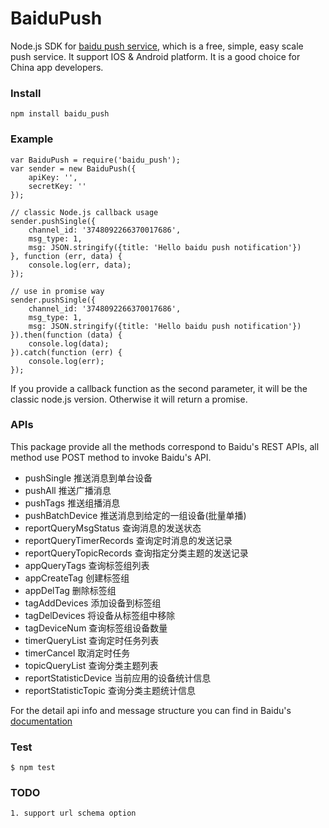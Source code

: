 BaiduPush
=======

Node.js SDK for [baidu push service](http://push.baidu.com/), which is a free, simple, easy scale push service. It support IOS & Android platform. It is a good choice for China app developers. 

### Install

```
npm install baidu_push
```

### Example

```
var BaiduPush = require('baidu_push');
var sender = new BaiduPush({
    apiKey: '',
    secretKey: ''
});

// classic Node.js callback usage
sender.pushSingle({
    channel_id: '3748092266370017686',
    msg_type: 1,
    msg: JSON.stringify({title: 'Hello baidu push notification'})
}, function (err, data) {
    console.log(err, data);
});

// use in promise way
sender.pushSingle({
    channel_id: '3748092266370017686',
    msg_type: 1,
    msg: JSON.stringify({title: 'Hello baidu push notification'})
}).then(function (data) {
    console.log(data);
}).catch(function (err) {
    console.log(err);
});
```

If you provide a callback function as the second parameter, it will be the classic node.js version.
Otherwise it will return a promise.


### APIs

This package provide all the methods correspond to Baidu's REST APIs, all method use POST method to
invoke Baidu's API.

* pushSingle    推送消息到单台设备
* pushAll       推送广播消息
* pushTags      推送组播消息
* pushBatchDevice        推送消息到给定的一组设备(批量单播)
* reportQueryMsgStatus   查询消息的发送状态
* reportQueryTimerRecords    查询定时消息的发送记录
* reportQueryTopicRecords    查询指定分类主题的发送记录
* appQueryTags               查询标签组列表
* appCreateTag             创建标签组
* appDelTag                删除标签组
* tagAddDevices            添加设备到标签组
* tagDelDevices            将设备从标签组中移除
* tagDeviceNum             查询标签组设备数量
* timerQueryList           查询定时任务列表
* timerCancel              取消定时任务
* topicQueryList           查询分类主题列表
* reportStatisticDevice    当前应用的设备统计信息
* reportStatisticTopic     查询分类主题统计信息

For the detail api info and message structure you can find in Baidu's [documentation](http://push.baidu.com/doc/restapi/restapi)

### Test

```
$ npm test
```


### TODO
    1. support url schema option
